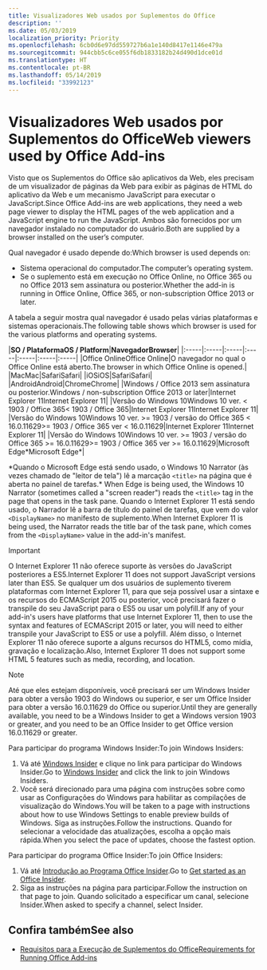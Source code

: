 ```yaml
---
title: Visualizadores Web usados por Suplementos do Office
description: ''
ms.date: 05/03/2019
localization_priority: Priority
ms.openlocfilehash: 6cb0d6e97dd559727b6a1e140d8417e1146e479a
ms.sourcegitcommit: 944cbb5c6ce055f6db1833182b24d490d1dce01d
ms.translationtype: HT
ms.contentlocale: pt-BR
ms.lasthandoff: 05/14/2019
ms.locfileid: "33992123"
---
```

# <a name="web-viewers-used-by-office-add-ins"></a><span data-ttu-id="b4112-102">Visualizadores Web usados por Suplementos do Office</span><span class="sxs-lookup"><span data-stu-id="b4112-102">Web viewers used by Office Add-ins</span></span>

<span data-ttu-id="b4112-103">Visto que os Suplementos do Office são aplicativos da Web, eles precisam de um visualizador de páginas da Web para exibir as páginas de HTML do aplicativo da Web e um mecanismo JavaScript para executar o JavaScript.</span><span class="sxs-lookup"><span data-stu-id="b4112-103">Since Office Add-ins are web applications, they need a web page viewer to display the HTML pages of the web application and a JavaScript engine to run the JavaScript.</span></span> <span data-ttu-id="b4112-104">Ambos são fornecidos por um navegador instalado no computador do usuário.</span><span class="sxs-lookup"><span data-stu-id="b4112-104">Both are supplied by a browser installed on the user’s computer.</span></span>

<span data-ttu-id="b4112-105">Qual navegador é usado depende do:</span><span class="sxs-lookup"><span data-stu-id="b4112-105">Which browser is used depends on:</span></span>

- <span data-ttu-id="b4112-106">Sistema operacional do computador.</span><span class="sxs-lookup"><span data-stu-id="b4112-106">The computer’s operating system.</span></span>
- <span data-ttu-id="b4112-107">Se o suplemento está em execução no Office Online, no Office 365 ou no Office 2013 sem assinatura ou posterior.</span><span class="sxs-lookup"><span data-stu-id="b4112-107">Whether the add-in is running in Office Online, Office 365, or non-subscription Office 2013 or later.</span></span>

<span data-ttu-id="b4112-108">A tabela a seguir mostra qual navegador é usado pelas várias plataformas e sistemas operacionais.</span><span class="sxs-lookup"><span data-stu-id="b4112-108">The following table shows which browser is used for the various platforms and operating systems.</span></span>

|<span data-ttu-id="b4112-109">**SO / Plataforma**</span><span class="sxs-lookup"><span data-stu-id="b4112-109">**OS / Platform**</span></span>|<span data-ttu-id="b4112-110">**Navegador**</span><span class="sxs-lookup"><span data-stu-id="b4112-110">**Browser**</span></span>|
|:-----|:-----|:-----|:-----|:-----|:-----|:-----|
|<span data-ttu-id="b4112-111">Office Online</span><span class="sxs-lookup"><span data-stu-id="b4112-111">Office Online</span></span>|<span data-ttu-id="b4112-112">O navegador no qual o Office Online está aberto.</span><span class="sxs-lookup"><span data-stu-id="b4112-112">The browser in which Office Online is opened.</span></span>|
|<span data-ttu-id="b4112-113">Mac</span><span class="sxs-lookup"><span data-stu-id="b4112-113">Mac</span></span>|<span data-ttu-id="b4112-114">Safari</span><span class="sxs-lookup"><span data-stu-id="b4112-114">Safari</span></span>|
|<span data-ttu-id="b4112-115">iOS</span><span class="sxs-lookup"><span data-stu-id="b4112-115">iOS</span></span>|<span data-ttu-id="b4112-116">Safari</span><span class="sxs-lookup"><span data-stu-id="b4112-116">Safari</span></span>|
|<span data-ttu-id="b4112-117">Android</span><span class="sxs-lookup"><span data-stu-id="b4112-117">Android</span></span>|<span data-ttu-id="b4112-118">Chrome</span><span class="sxs-lookup"><span data-stu-id="b4112-118">Chrome</span></span>|
|<span data-ttu-id="b4112-119">Windows / Office 2013 sem assinatura ou posterior.</span><span class="sxs-lookup"><span data-stu-id="b4112-119">Windows / non-subscription Office 2013 or later</span></span>|<span data-ttu-id="b4112-120">Internet Explorer 11</span><span class="sxs-lookup"><span data-stu-id="b4112-120">Internet Explorer 11</span></span>|
|<span data-ttu-id="b4112-121">Versão do Windows 10</span><span class="sxs-lookup"><span data-stu-id="b4112-121">Windows 10 ver.</span></span> <span data-ttu-id="b4112-122">< 1903 / Office 365</span><span class="sxs-lookup"><span data-stu-id="b4112-122">< 1903 / Office 365</span></span>|<span data-ttu-id="b4112-123">Internet Explorer 11</span><span class="sxs-lookup"><span data-stu-id="b4112-123">Internet Explorer 11</span></span>|
|<span data-ttu-id="b4112-124">Versão do Windows 10</span><span class="sxs-lookup"><span data-stu-id="b4112-124">Windows 10 ver.</span></span> <span data-ttu-id="b4112-125">>= 1903 / versão do Office 365 < 16.0.11629</span><span class="sxs-lookup"><span data-stu-id="b4112-125">>= 1903 / Office 365 ver < 16.0.11629</span></span>|<span data-ttu-id="b4112-126">Internet Explorer 11</span><span class="sxs-lookup"><span data-stu-id="b4112-126">Internet Explorer 11</span></span>|
|<span data-ttu-id="b4112-127">Versão do Windows 10</span><span class="sxs-lookup"><span data-stu-id="b4112-127">Windows 10 ver.</span></span> <span data-ttu-id="b4112-128">>= 1903 / versão do Office 365 >= 16.0.11629</span><span class="sxs-lookup"><span data-stu-id="b4112-128">>= 1903 / Office 365 ver >= 16.0.11629</span></span>|<span data-ttu-id="b4112-129">Microsoft Edge\*</span><span class="sxs-lookup"><span data-stu-id="b4112-129">Microsoft Edge\*</span></span>|

<span data-ttu-id="b4112-130">\*Quando o Microsoft Edge está sendo usado, o Windows 10 Narrator (às vezes chamado de "leitor de tela") lê a marcação `<title>` na página que é aberta no painel de tarefas.</span><span class="sxs-lookup"><span data-stu-id="b4112-130">\* When Edge is being used, the Windows 10 Narrator (sometimes called a "screen reader") reads the `<title>` tag in the page that opens in the task pane.</span></span> <span data-ttu-id="b4112-131">Quando o Internet Explorer 11 está sendo usado, o Narrador lê a barra de título do painel de tarefas, que vem do valor `<DisplayName>` no manifesto de suplemento.</span><span class="sxs-lookup"><span data-stu-id="b4112-131">When Internet Explorer 11 is being used, the Narrator reads the title bar of the task pane, which comes from the `<DisplayName>` value in the add-in's manifest.</span></span>

> [!IMPORTANT]
> <span data-ttu-id="b4112-132">O Internet Explorer 11 não oferece suporte às versões do JavaScript posteriores a ES5.</span><span class="sxs-lookup"><span data-stu-id="b4112-132">Internet Explorer 11 does not support JavaScript versions later than ES5.</span></span> <span data-ttu-id="b4112-133">Se qualquer um dos usuários de suplemento tiverem plataformas com Internet Explorer 11, para que seja possível usar a sintaxe e os recursos do ECMAScript 2015 ou posterior, você precisará fazer o transpile do seu JavaScript para o ES5 ou usar um polyfill.</span><span class="sxs-lookup"><span data-stu-id="b4112-133">If any of your add-in's users have platforms that use Internet Explorer 11, then to use the syntax and features of ECMAScript 2015 or later, you will need to either transpile your JavaScript to ES5 or use a polyfill.</span></span> <span data-ttu-id="b4112-134">Além disso, o Internet Explorer 11 não oferece suporte a alguns recursos do HTML5, como mídia, gravação e localização.</span><span class="sxs-lookup"><span data-stu-id="b4112-134">Also, Internet Explorer 11 does not support some HTML 5 features such as media, recording, and location.</span></span>

> [!NOTE]
> <span data-ttu-id="b4112-135">Até que eles estejam disponíveis, você precisará ser um Windows Insider para obter a versão 1903 do Windows ou superior, e ser um Office Insider para obter a versão 16.0.11629 do Office ou superior.</span><span class="sxs-lookup"><span data-stu-id="b4112-135">Until they are generally available, you need to be a Windows Insider to get a Windows version 1903 or greater, and you need to be an Office Insider to get Office version 16.0.11629 or greater.</span></span>
>
> <span data-ttu-id="b4112-136">Para participar do programa Windows Insider:</span><span class="sxs-lookup"><span data-stu-id="b4112-136">To join Windows Insiders:</span></span>
> 
> 1. <span data-ttu-id="b4112-137">Vá até [Windows Insider](https://insider.windows.com) e clique no link para participar do Windows Insider.</span><span class="sxs-lookup"><span data-stu-id="b4112-137">Go to [Windows Insider](https://insider.windows.com) and click the link to join Windows Insiders.</span></span>
> 2. <span data-ttu-id="b4112-138">Você será direcionado para uma página com instruções sobre como usar as Configurações do Windows para habilitar as compilações de visualização do Windows.</span><span class="sxs-lookup"><span data-stu-id="b4112-138">You will be taken to a page with instructions about how to use Windows Settings to enable preview builds of Windows.</span></span> <span data-ttu-id="b4112-139">Siga as instruções.</span><span class="sxs-lookup"><span data-stu-id="b4112-139">Follow the instructions.</span></span> <span data-ttu-id="b4112-140">Quando for selecionar a velocidade das atualizações, escolha a opção mais rápida.</span><span class="sxs-lookup"><span data-stu-id="b4112-140">When you select the pace of updates, choose the fastest option.</span></span>
>
> <span data-ttu-id="b4112-141">Para participar do programa Office Insider:</span><span class="sxs-lookup"><span data-stu-id="b4112-141">To join Office Insiders:</span></span>
> 
> 1. <span data-ttu-id="b4112-142">Vá até [Introdução ao Programa Office Insider](https://insider.office.com/join).</span><span class="sxs-lookup"><span data-stu-id="b4112-142">Go to [Get started as an Office Insider](https://insider.office.com/join).</span></span>
> 2. <span data-ttu-id="b4112-143">Siga as instruções na página para participar.</span><span class="sxs-lookup"><span data-stu-id="b4112-143">Follow the instruction on that page to join.</span></span> <span data-ttu-id="b4112-144">Quando solicitado a especificar um canal, selecione Insider.</span><span class="sxs-lookup"><span data-stu-id="b4112-144">When asked to specify a channel, select Insider.</span></span>

## <a name="see-also"></a><span data-ttu-id="b4112-145">Confira também</span><span class="sxs-lookup"><span data-stu-id="b4112-145">See also</span></span>

- [<span data-ttu-id="b4112-146">Requisitos para a Execução de Suplementos do Office</span><span class="sxs-lookup"><span data-stu-id="b4112-146">Requirements for Running Office Add-ins</span></span>](requirements-for-running-office-add-ins.md)
